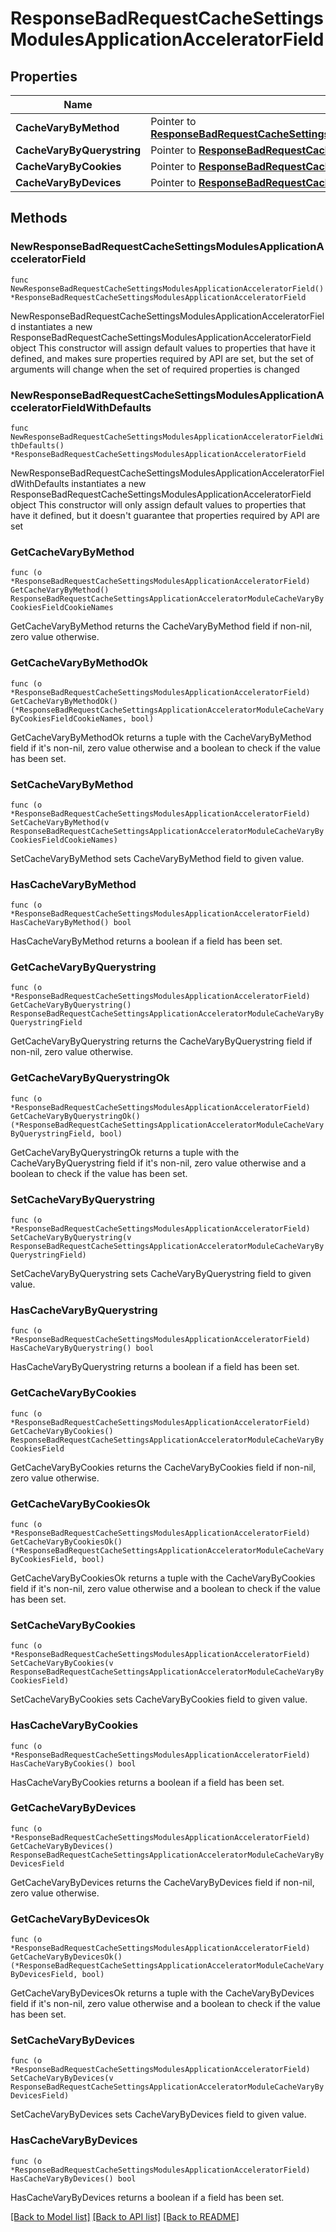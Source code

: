# ResponseBadRequestCacheSettingsModulesApplicationAcceleratorField

## Properties

Name | Type | Description | Notes
------------ | ------------- | ------------- | -------------
**CacheVaryByMethod** | Pointer to [**ResponseBadRequestCacheSettingsApplicationAcceleratorModuleCacheVaryByCookiesFieldCookieNames**](ResponseBadRequestCacheSettingsApplicationAcceleratorModuleCacheVaryByCookiesFieldCookieNames.md) |  | [optional] 
**CacheVaryByQuerystring** | Pointer to [**ResponseBadRequestCacheSettingsApplicationAcceleratorModuleCacheVaryByQuerystringField**](ResponseBadRequestCacheSettingsApplicationAcceleratorModuleCacheVaryByQuerystringField.md) |  | [optional] 
**CacheVaryByCookies** | Pointer to [**ResponseBadRequestCacheSettingsApplicationAcceleratorModuleCacheVaryByCookiesField**](ResponseBadRequestCacheSettingsApplicationAcceleratorModuleCacheVaryByCookiesField.md) |  | [optional] 
**CacheVaryByDevices** | Pointer to [**ResponseBadRequestCacheSettingsApplicationAcceleratorModuleCacheVaryByDevicesField**](ResponseBadRequestCacheSettingsApplicationAcceleratorModuleCacheVaryByDevicesField.md) |  | [optional] 

## Methods

### NewResponseBadRequestCacheSettingsModulesApplicationAcceleratorField

`func NewResponseBadRequestCacheSettingsModulesApplicationAcceleratorField() *ResponseBadRequestCacheSettingsModulesApplicationAcceleratorField`

NewResponseBadRequestCacheSettingsModulesApplicationAcceleratorField instantiates a new ResponseBadRequestCacheSettingsModulesApplicationAcceleratorField object
This constructor will assign default values to properties that have it defined,
and makes sure properties required by API are set, but the set of arguments
will change when the set of required properties is changed

### NewResponseBadRequestCacheSettingsModulesApplicationAcceleratorFieldWithDefaults

`func NewResponseBadRequestCacheSettingsModulesApplicationAcceleratorFieldWithDefaults() *ResponseBadRequestCacheSettingsModulesApplicationAcceleratorField`

NewResponseBadRequestCacheSettingsModulesApplicationAcceleratorFieldWithDefaults instantiates a new ResponseBadRequestCacheSettingsModulesApplicationAcceleratorField object
This constructor will only assign default values to properties that have it defined,
but it doesn't guarantee that properties required by API are set

### GetCacheVaryByMethod

`func (o *ResponseBadRequestCacheSettingsModulesApplicationAcceleratorField) GetCacheVaryByMethod() ResponseBadRequestCacheSettingsApplicationAcceleratorModuleCacheVaryByCookiesFieldCookieNames`

GetCacheVaryByMethod returns the CacheVaryByMethod field if non-nil, zero value otherwise.

### GetCacheVaryByMethodOk

`func (o *ResponseBadRequestCacheSettingsModulesApplicationAcceleratorField) GetCacheVaryByMethodOk() (*ResponseBadRequestCacheSettingsApplicationAcceleratorModuleCacheVaryByCookiesFieldCookieNames, bool)`

GetCacheVaryByMethodOk returns a tuple with the CacheVaryByMethod field if it's non-nil, zero value otherwise
and a boolean to check if the value has been set.

### SetCacheVaryByMethod

`func (o *ResponseBadRequestCacheSettingsModulesApplicationAcceleratorField) SetCacheVaryByMethod(v ResponseBadRequestCacheSettingsApplicationAcceleratorModuleCacheVaryByCookiesFieldCookieNames)`

SetCacheVaryByMethod sets CacheVaryByMethod field to given value.

### HasCacheVaryByMethod

`func (o *ResponseBadRequestCacheSettingsModulesApplicationAcceleratorField) HasCacheVaryByMethod() bool`

HasCacheVaryByMethod returns a boolean if a field has been set.

### GetCacheVaryByQuerystring

`func (o *ResponseBadRequestCacheSettingsModulesApplicationAcceleratorField) GetCacheVaryByQuerystring() ResponseBadRequestCacheSettingsApplicationAcceleratorModuleCacheVaryByQuerystringField`

GetCacheVaryByQuerystring returns the CacheVaryByQuerystring field if non-nil, zero value otherwise.

### GetCacheVaryByQuerystringOk

`func (o *ResponseBadRequestCacheSettingsModulesApplicationAcceleratorField) GetCacheVaryByQuerystringOk() (*ResponseBadRequestCacheSettingsApplicationAcceleratorModuleCacheVaryByQuerystringField, bool)`

GetCacheVaryByQuerystringOk returns a tuple with the CacheVaryByQuerystring field if it's non-nil, zero value otherwise
and a boolean to check if the value has been set.

### SetCacheVaryByQuerystring

`func (o *ResponseBadRequestCacheSettingsModulesApplicationAcceleratorField) SetCacheVaryByQuerystring(v ResponseBadRequestCacheSettingsApplicationAcceleratorModuleCacheVaryByQuerystringField)`

SetCacheVaryByQuerystring sets CacheVaryByQuerystring field to given value.

### HasCacheVaryByQuerystring

`func (o *ResponseBadRequestCacheSettingsModulesApplicationAcceleratorField) HasCacheVaryByQuerystring() bool`

HasCacheVaryByQuerystring returns a boolean if a field has been set.

### GetCacheVaryByCookies

`func (o *ResponseBadRequestCacheSettingsModulesApplicationAcceleratorField) GetCacheVaryByCookies() ResponseBadRequestCacheSettingsApplicationAcceleratorModuleCacheVaryByCookiesField`

GetCacheVaryByCookies returns the CacheVaryByCookies field if non-nil, zero value otherwise.

### GetCacheVaryByCookiesOk

`func (o *ResponseBadRequestCacheSettingsModulesApplicationAcceleratorField) GetCacheVaryByCookiesOk() (*ResponseBadRequestCacheSettingsApplicationAcceleratorModuleCacheVaryByCookiesField, bool)`

GetCacheVaryByCookiesOk returns a tuple with the CacheVaryByCookies field if it's non-nil, zero value otherwise
and a boolean to check if the value has been set.

### SetCacheVaryByCookies

`func (o *ResponseBadRequestCacheSettingsModulesApplicationAcceleratorField) SetCacheVaryByCookies(v ResponseBadRequestCacheSettingsApplicationAcceleratorModuleCacheVaryByCookiesField)`

SetCacheVaryByCookies sets CacheVaryByCookies field to given value.

### HasCacheVaryByCookies

`func (o *ResponseBadRequestCacheSettingsModulesApplicationAcceleratorField) HasCacheVaryByCookies() bool`

HasCacheVaryByCookies returns a boolean if a field has been set.

### GetCacheVaryByDevices

`func (o *ResponseBadRequestCacheSettingsModulesApplicationAcceleratorField) GetCacheVaryByDevices() ResponseBadRequestCacheSettingsApplicationAcceleratorModuleCacheVaryByDevicesField`

GetCacheVaryByDevices returns the CacheVaryByDevices field if non-nil, zero value otherwise.

### GetCacheVaryByDevicesOk

`func (o *ResponseBadRequestCacheSettingsModulesApplicationAcceleratorField) GetCacheVaryByDevicesOk() (*ResponseBadRequestCacheSettingsApplicationAcceleratorModuleCacheVaryByDevicesField, bool)`

GetCacheVaryByDevicesOk returns a tuple with the CacheVaryByDevices field if it's non-nil, zero value otherwise
and a boolean to check if the value has been set.

### SetCacheVaryByDevices

`func (o *ResponseBadRequestCacheSettingsModulesApplicationAcceleratorField) SetCacheVaryByDevices(v ResponseBadRequestCacheSettingsApplicationAcceleratorModuleCacheVaryByDevicesField)`

SetCacheVaryByDevices sets CacheVaryByDevices field to given value.

### HasCacheVaryByDevices

`func (o *ResponseBadRequestCacheSettingsModulesApplicationAcceleratorField) HasCacheVaryByDevices() bool`

HasCacheVaryByDevices returns a boolean if a field has been set.


[[Back to Model list]](../README.md#documentation-for-models) [[Back to API list]](../README.md#documentation-for-api-endpoints) [[Back to README]](../README.md)


